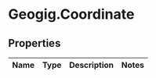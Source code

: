 # Geogig.Coordinate

## Properties
Name | Type | Description | Notes
------------ | ------------- | ------------- | -------------


